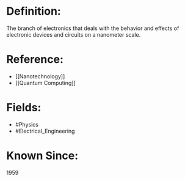 

# Definition:
The branch of electronics that deals with the behavior and effects of electronic devices and circuits on a nanometer scale.

# Reference:
- [[Nanotechnology]]
- [[Quantum Computing]]

# Fields: 
- #Physics
- #Electrical_Engineering

# Known Since:
1959

